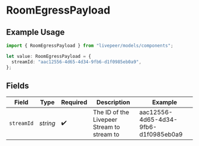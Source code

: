 # RoomEgressPayload

## Example Usage

```typescript
import { RoomEgressPayload } from "livepeer/models/components";

let value: RoomEgressPayload = {
  streamId: "aac12556-4d65-4d34-9fb6-d1f0985eb0a9",
};
```

## Fields

| Field                                      | Type                                       | Required                                   | Description                                | Example                                    |
| ------------------------------------------ | ------------------------------------------ | ------------------------------------------ | ------------------------------------------ | ------------------------------------------ |
| `streamId`                                 | *string*                                   | :heavy_check_mark:                         | The ID of the Livepeer Stream to stream to | aac12556-4d65-4d34-9fb6-d1f0985eb0a9       |